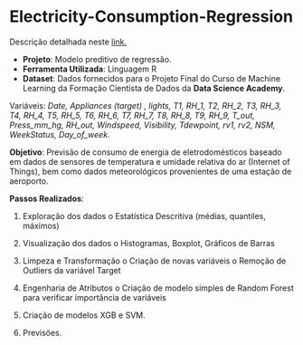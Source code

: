 # Electricity-Consumption-Regression

Descrição detalhada neste [link.](https://bit.ly/31iofz9)

- **Projeto**: Modelo preditivo de regressão.
- **Ferramenta Utilizada**: Linguagem R
- **Dataset**: Dados fornecidos para o Projeto Final do Curso de Machine Learning da Formação Cientista de Dados da **Data Science Academy**. 

Variáveis: *Date, Appliances (target) , lights, T1, RH_1, T2, RH_2, T3, RH_3, T4, RH_4, T5, RH_5, T6, RH_6, T7, RH_7, T8, RH_8, T9, RH_9, T_out, Press_mm_hg, RH_out, Windspeed, Visibility, Tdewpoint, rv1, rv2, NSM, WeekStatus, Day_of_week*.


**Objetivo**:
Previsão de consumo de energia de eletrodomésticos baseado em dados de sensores de temperatura e umidade relativa do ar (Internet of Things), bem como dados meteorológicos provenientes de uma estação de aeroporto.

**Passos Realizados**:
1. Exploração dos dados
  o Estatística Descritiva (médias, quantiles, máximos)
  
2. Visualização dos dados
  o Histogramas, Boxplot, Gráficos de Barras

3. Limpeza e Transformação
  o Criação de novas variáveis
  o Remoção de Outliers da variável Target
  
4. Engenharia de Atributos
  o Criação de modelo simples de Random Forest para verificar importância de variáveis
  
5. Criação de modelos XGB e SVM.

6. Previsões.
